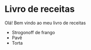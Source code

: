 # Livro de receitas

Olá! Bem vindo ao meu livro de receitas

- Strogonoff de frango 
- Pavê
- Torta
